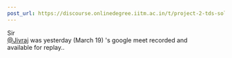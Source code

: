 ```yaml
---
post_url: https://discourse.onlinedegree.iitm.ac.in/t/project-2-tds-solver-discussion-thread/169029/74
---
```

Sir  
[@Jivraj](/u/jivraj) was yesterday (March 19) 's google meet recorded and  
available for replay..